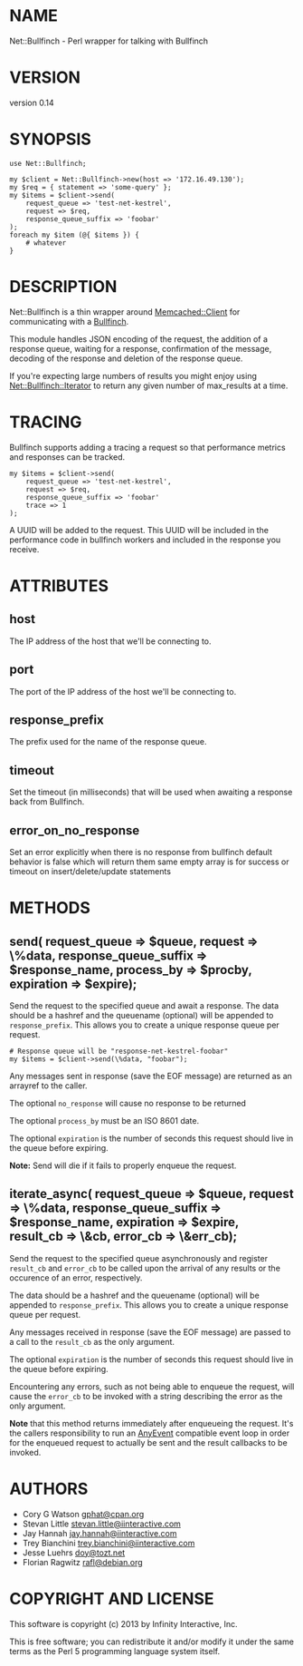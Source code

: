 # NAME

Net::Bullfinch - Perl wrapper for talking with Bullfinch

# VERSION

version 0.14

# SYNOPSIS

    use Net::Bullfinch;

    my $client = Net::Bullfinch->new(host => '172.16.49.130');
    my $req = { statement => 'some-query' };
    my $items = $client->send(
        request_queue => 'test-net-kestrel',
        request => $req,
        response_queue_suffix => 'foobar'
    );
    foreach my $item (@{ $items }) {
        # whatever
    }

# DESCRIPTION

Net::Bullfinch is a thin wrapper around [Memcached::Client](http://search.cpan.org/perldoc?Memcached::Client) for communicating with
a [Bullfinch](https://github.com/gphat/bullfinch/).

This module handles JSON encoding of the request, the addition of a response
queue, waiting for a response, confirmation of the message, decoding of the
response and deletion of the response queue.

If you're expecting large numbers of results you might enjoy using
[Net::Bullfinch::Iterator](http://search.cpan.org/perldoc?Net::Bullfinch::Iterator) to return any given number of max\_results at a time.

# TRACING

Bullfinch supports adding a tracing a request so that performance metrics
and responses can be tracked.

    my $items = $client->send(
        request_queue => 'test-net-kestrel',
        request => $req,
        response_queue_suffix => 'foobar'
        trace => 1
    );

A UUID will be added to the request.  This UUID will be included in the
performance code in bullfinch workers and included in the response you
receive.

# ATTRIBUTES

## host

The IP address of the host that we'll be connecting to.

## port

The port of the IP address of the host we'll be connecting to.

## response\_prefix

The prefix used for the name of the response queue.

## timeout

Set the timeout (in milliseconds) that will be used when awaiting a response
back from Bullfinch.

## error\_on\_no\_response

Set an error explicitly when there is no response from bullfinch default
behavior is false which will return them same empty array is for success or
timeout on insert/delete/update statements

# METHODS

## send( request\_queue => $queue, request => \\%data, response\_queue\_suffix => $response\_name, process\_by => $procby, expiration => $expire);

Send the request to the specified queue and await a response.  The data
should be a hashref and the queuename (optional) will be appended to
`response_prefix`.  This allows you to create a unique response queue per
request.

    # Response queue will be "response-net-kestrel-foobar"
    my $items = $client->send(\%data, "foobar");

Any messages sent in response (save the EOF message) are returned as an
arrayref to the caller.

The optional `no_response` will cause no response to be returned

The optional `process_by` must be an ISO 8601 date.

The optional `expiration` is the number of seconds this request should live
in the queue before expiring.

__Note:__ Send will die if it fails to properly enqueue the request.

## iterate\_async( request\_queue => $queue, request => \\%data, response\_queue\_suffix => $response\_name, expiration => $expire, result\_cb => \\&cb, error\_cb => \\&err\_cb);

Send the request to the specified queue asynchronously and register `result_cb`
and `error_cb` to be called upon the arrival of any results or the occurence of
an error, respectively.

The data should be a hashref and the queuename (optional) will be appended to
`response_prefix`.  This allows you to create a unique response queue per
request.

Any messages received in response (save the EOF message) are passed to a call to
the `result_cb` as the only argument.

The optional `expiration` is the number of seconds this request should live
in the queue before expiring.

Encountering any errors, such as not being able to enqueue the request, will
cause the `error_cb` to be invoked with a string describing the error as the
only argument.

__Note__ that this method returns immediately after enqueueing the request. It's
the callers responsibility to run an [AnyEvent](http://search.cpan.org/perldoc?AnyEvent) compatible event loop in order
for the enqueued request to actually be sent and the result callbacks to be
invoked.

# AUTHORS

- Cory G Watson <gphat@cpan.org>
- Stevan Little <stevan.little@iinteractive.com>
- Jay Hannah <jay.hannah@iinteractive.com>
- Trey Bianchini <trey.bianchini@iinteractive.com>
- Jesse Luehrs <doy@tozt.net>
- Florian Ragwitz <rafl@debian.org>

# COPYRIGHT AND LICENSE

This software is copyright (c) 2013 by Infinity Interactive, Inc.

This is free software; you can redistribute it and/or modify it under
the same terms as the Perl 5 programming language system itself.
